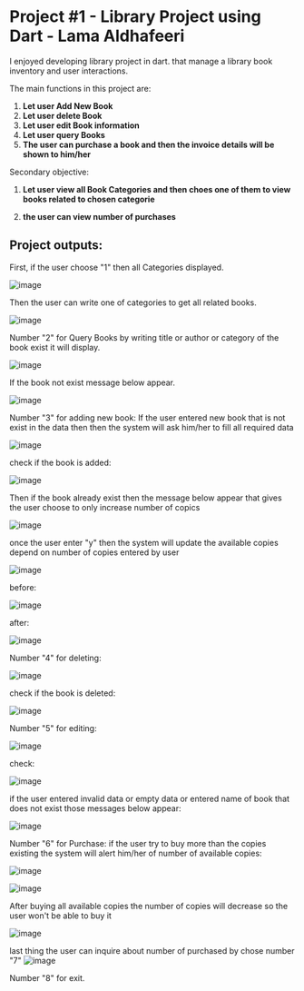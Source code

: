 # Project #1 - Library Project using Dart - Lama Aldhafeeri

I enjoyed developing library project in dart. that manage a library book inventory and user interactions.

The main functions in this project are:
1. **Let user Add New Book**
2. **Let user delete Book**
3. **Let user edit Book information**
4. **Let user query Books**
5. **The user can purchase a book and then the invoice details will be shown to him/her**

Secondary objective:
1. **Let user view all Book Categories and then choes one of them to view books related to chosen categorie**

2. **the user can view number of purchases**

## Project outputs:
First, if the user choose "1" then all Categories displayed.

![image](https://github.com/Lama-Aldhafeeri/Project-dart-1/assets/84765301/faca9f40-7d05-4219-8d6a-b0b40ae8026c)

Then the user can write one of categories to get all related books.

![image](https://github.com/Lama-Aldhafeeri/Project-dart-1/assets/84765301/300e890e-b25d-4de3-9ae7-138f2f519394)



Number "2" for Query Books by writing title or author or category of the book exist it will display.

![image](https://github.com/Lama-Aldhafeeri/Project-dart-1/assets/84765301/162ddc8b-4c96-4028-a682-8331e5a7b2c6)


If the book not exist message below appear.

![image](https://github.com/Lama-Aldhafeeri/Project-dart-1/assets/84765301/a0c1967e-77ab-4a1b-bd25-f5a117b13838)



Number "3" for adding new book:
If the user entered new book that is not exist in the data then then the system will ask him/her to fill all required data

![image](https://github.com/Lama-Aldhafeeri/Project-dart-1/assets/84765301/7e7d3f8b-6936-442b-b80c-cb2118890069)


check if the book is added:

![image](https://github.com/Lama-Aldhafeeri/Project-dart-1/assets/84765301/e6126d3b-3a97-4e8c-b38b-e69da2f77527)

Then if the book already exist then the message below appear that gives the user choose to only increase number of copics 

![image](https://github.com/Lama-Aldhafeeri/Project-dart-1/assets/84765301/39bc50f7-a52e-4adf-be5c-fd86ab7dfa35)


once the user enter "y" then the system will update the available copies depend on number of copies entered by user

![image](https://github.com/Lama-Aldhafeeri/Project-dart-1/assets/84765301/42063a3e-5fcf-48d4-8998-5319222a59f0)
 

before: 

![image](https://github.com/Lama-Aldhafeeri/Project-dart-1/assets/84765301/b0942e1f-9929-45ff-82b4-8a20c0ced09b)


after:

![image](https://github.com/Lama-Aldhafeeri/Project-dart-1/assets/84765301/b2d9f761-6304-4db8-b788-1ce6789524a6)



Number "4" for deleting:

![image](https://github.com/Lama-Aldhafeeri/Project-dart-1/assets/84765301/3962fe05-6b46-4d3a-a632-ffa638fa3be2)


check if the book is deleted:

![image](https://github.com/Lama-Aldhafeeri/Project-dart-1/assets/84765301/379efa14-903a-4ebf-b9fe-eff11a3c3298)


Number "5" for editing:

![image](https://github.com/Lama-Aldhafeeri/Project-dart-1/assets/84765301/5f8e0d15-65ed-4850-a9ea-086ac73161f8)


check:

![image](https://github.com/Lama-Aldhafeeri/Project-dart-1/assets/84765301/39b4a109-0549-42fe-aae8-afc60f8a980f)


if the user entered invalid data or empty data or entered name of book that does not exist those messages below appear:

![image](https://github.com/Lama-Aldhafeeri/Project-dart-1/assets/84765301/6a25abb2-6f3d-4576-8141-f52b76e3e667)


Number "6" for Purchase:
if the user try to buy more than the copies existing the system will alert him/her of number of available copies:

![image](https://github.com/Lama-Aldhafeeri/Project-dart-1/assets/84765301/c3e72625-36a5-4604-b648-5db295c75ab7)


![image](https://github.com/Lama-Aldhafeeri/Project-dart-1/assets/84765301/7217a29c-1955-42ae-9cb8-c8883eb44a4c)


After buying all available copies the number of copies will decrease so the user won't be able to buy it

![image](https://github.com/Lama-Aldhafeeri/Project-dart-1/assets/84765301/f66c552d-b11f-4bb1-8edd-20ae844a1b4b)



last thing the user can inquire about number of purchased by chose number "7"
![image](https://github.com/Lama-Aldhafeeri/Project-dart-1/assets/84765301/2378563e-2ec4-4a38-833e-5eec40b65780)


Number "8" for exit.

